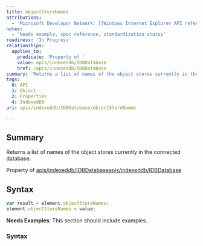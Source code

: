 ```yaml
---
title: objectStoreNames
attributions:
  - 'Microsoft Developer Network: [[Windows Internet Explorer API reference](http://msdn.microsoft.com/en-us/library/ie/hh828809%28v=vs.85%29.aspx) Article]'
notes:
  - 'Needs example, spec reference, standardization status'
readiness: 'In Progress'
relationships:
  applies_to:
    predicate: 'Property of '
    value: apis/indexeddb/IDBDatabase
    href: /apis/indexeddb/IDBDatabase
summary: 'Returns a list of names of the object stores currently in the connected database.'
tags:
  0: API
  1: Object
  2: Properties
  4: IndexedDB
uri: apis/indexeddb/IDBDatabase/objectStoreNames

---
```

## <span>Summary</span>

Returns a list of names of the object stores currently in the connected database.

Property of [apis/indexeddb/IDBDatabase](/apis/indexeddb/IDBDatabase)[apis/indexeddb/IDBDatabase](/apis/indexeddb/IDBDatabase)

## <span>Syntax</span>

``` js
var result = element.objectStoreNames;
element.objectStoreNames = value;
```

**Needs Examples**: This section should include examples.

### <span>Syntax</span>